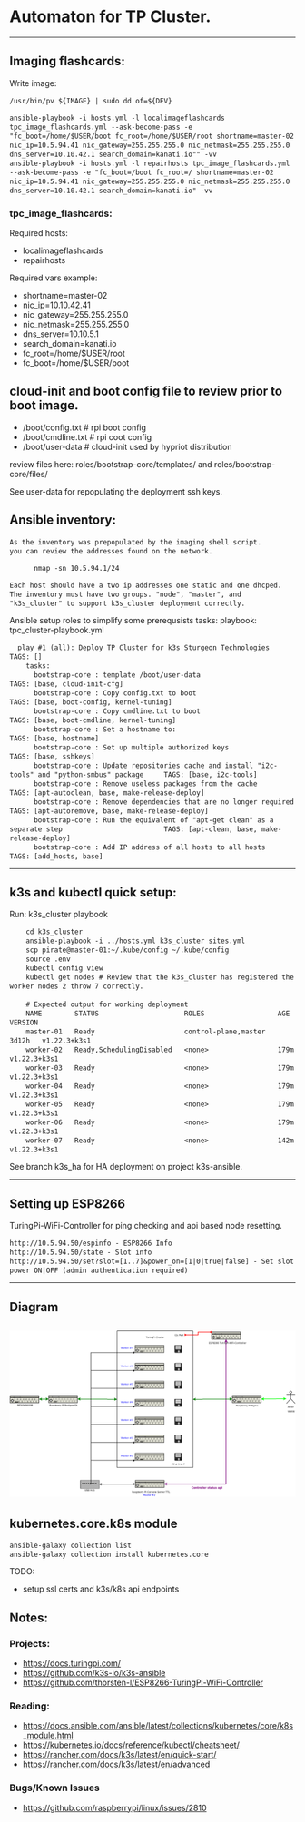 # Automaton for TP Cluster.
---

## Imaging flashcards:
  Write image:
```
/usr/bin/pv ${IMAGE} | sudo dd of=${DEV}
```
```
ansible-playbook -i hosts.yml -l localimageflashcards tpc_image_flashcards.yml --ask-become-pass -e "fc_boot=/home/$USER/boot fc_root=/home/$USER/root shortname=master-02 nic_ip=10.5.94.41 nic_gateway=255.255.255.0 nic_netmask=255.255.255.0 dns_server=10.10.42.1 search_domain=kanati.io"" -vv
ansible-playbook -i hosts.yml -l repairhosts tpc_image_flashcards.yml --ask-become-pass -e "fc_boot=/boot fc_root=/ shortname=master-02 nic_ip=10.5.94.41 nic_gateway=255.255.255.0 nic_netmask=255.255.255.0 dns_server=10.10.42.1 search_domain=kanati.io" -vv
```

### tpc_image_flashcards:
Required hosts:

- localimageflashcards
- repairhosts

Required vars example:

- shortname=master-02
- nic_ip=10.10.42.41
- nic_gateway=255.255.255.0
- nic_netmask=255.255.255.0
- dns_server=10.10.5.1
- search_domain=kanati.io
- fc_root=/home/$USER/root
- fc_boot=/home/$USER/boot

## cloud-init and boot config file to review prior to boot image.

  - /boot/config.txt   # rpi boot config 
  - /boot/cmdline.txt  # rpi coot config
  - /boot/user-data    # cloud-init used by hypriot distribution

  review files here: roles/bootstrap-core/templates/ and roles/bootstrap-core/files/

  See user-data for repopulating the deployment ssh keys.

## Ansible inventory:

    As the inventory was prepopulated by the imaging shell script.
    you can review the addresses found on the network.
```
      nmap -sn 10.5.94.1/24
```
    Each host should have a two ip addresses one static and one dhcped.
    The inventory must have two groups. "node", "master", and "k3s_cluster" to support k3s_cluster deployment correctly.

Ansible setup roles to simplify some prerequsists tasks:
    playbook: tpc_cluster-playbook.yml

      play #1 (all): Deploy TP Cluster for k3s Sturgeon Technologies  TAGS: []
        tasks:
          bootstrap-core : template /boot/user-data                                                         TAGS: [base, cloud-init-cfg]
          bootstrap-core : Copy config.txt to boot                                                          TAGS: [base, boot-config, kernel-tuning]
          bootstrap-core : Copy cmdline.txt to boot                                                         TAGS: [base, boot-cmdline, kernel-tuning]
          bootstrap-core : Set a hostname to:                                                               TAGS: [base, hostname]
          bootstrap-core : Set up multiple authorized keys                                                  TAGS: [base, sshkeys]
          bootstrap-core : Update repositories cache and install "i2c-tools" and "python-smbus" package     TAGS: [base, i2c-tools]
          bootstrap-core : Remove useless packages from the cache                                           TAGS: [apt-autoclean, base, make-release-deploy]
          bootstrap-core : Remove dependencies that are no longer required                                  TAGS: [apt-autoremove, base, make-release-deploy]
          bootstrap-core : Run the equivalent of "apt-get clean" as a separate step                         TAGS: [apt-clean, base, make-release-deploy]
          bootstrap-core : Add IP address of all hosts to all hosts                                         TAGS: [add_hosts, base]

---

## k3s and kubectl quick setup:

Run: k3s_cluster playbook
```
    cd k3s_cluster
    ansible-playbook -i ../hosts.yml k3s_cluster sites.yml
    scp pirate@master-01:~/.kube/config ~/.kube/config
    source .env 
    kubectl config view
    kubectl get nodes # Review that the k3s_cluster has registered the worker nodes 2 throw 7 correctly.

    # Expected output for working deployment
    NAME        STATUS                     ROLES                  AGE     VERSION
    master-01   Ready                      control-plane,master   3d12h   v1.22.3+k3s1
    worker-02   Ready,SchedulingDisabled   <none>                 179m    v1.22.3+k3s1 
    worker-03   Ready                      <none>                 179m    v1.22.3+k3s1
    worker-04   Ready                      <none>                 179m    v1.22.3+k3s1
    worker-05   Ready                      <none>                 179m    v1.22.3+k3s1
    worker-06   Ready                      <none>                 179m    v1.22.3+k3s1
    worker-07   Ready                      <none>                 142m    v1.22.3+k3s1
```

See branch k3s_ha for HA deployment on project k3s-ansible.

---
## Setting up ESP8266
 TuringPi-WiFi-Controller for ping checking and api based node resetting.
```
http://10.5.94.50/espinfo - ESP8266 Info
http://10.5.94.50/state - Slot info
http://10.5.94.50/set?slot=[1..7]&power_on=[1|0|true|false] - Set slot power ON|OFF (admin authentication required)
```
---

## Diagram
![Turing PI deployment diagram](tpc_deployment.png)
---

## kubernetes.core.k8s module
```
ansible-galaxy collection list
ansible-galaxy collection install kubernetes.core

```

TODO:
  - setup ssl certs and k3s/k8s api endpoints 

## Notes:
  ### Projects:
   - https://docs.turingpi.com/
   - https://github.com/k3s-io/k3s-ansible 
   - https://github.com/thorsten-l/ESP8266-TuringPi-WiFi-Controller

  ### Reading:
  - https://docs.ansible.com/ansible/latest/collections/kubernetes/core/k8s_module.html
  - https://kubernetes.io/docs/reference/kubectl/cheatsheet/
  - https://rancher.com/docs/k3s/latest/en/quick-start/
  - https://rancher.com/docs/k3s/latest/en/advanced

  ### Bugs/Known Issues
  - https://github.com/raspberrypi/linux/issues/2810
